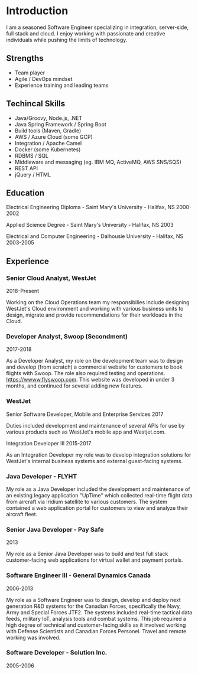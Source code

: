 # Introduction

I am a seasoned Software Engineer specializing in integration, server-side, full stack and cloud. I enjoy working with passionate and creative individuals while pushing the limits of technology.

## Strengths

- Team player
- Agile / DevOps mindset
- Experience training and leading teams

## Techincal Skills

- Java/Groovy, Node.js, .NET
- Java Spring Framework / Spring Boot
- Build tools (Maven, Gradle)
- AWS / Azure Cloud (some GCP)
- Integration / Apache Camel
- Docker (some Kubernetes)
- RDBMS / SQL
- Middleware and messaging (eg. IBM MQ, ActiveMQ, AWS SNS/SQS)
- REST API
- jQuery / HTML

## Education

Electrical Engineering Diploma - Saint Mary's University - Halifax, NS
2000-2002

Applied Science Degree - Saint Mary's University - Halifax, NS
2003

Electrical and Computer Engineering - Dalhousie University - Halifax, NS
2003-2005

## Experience

### Senior Cloud Analyst, WestJet
2018-Present

Working on the Cloud Operations team my responsibilies include designing WestJet's Cloud environment and working with various business units to design, migrate and provide recommendations for their workloads in the Cloud.

### Developer Analyst, Swoop (Secondment)
2017-2018

As a Developer Analyst, my role on the development team was to design and develop (from scratch) a commercial website for customers to book flights with Swoop. The role also required testing and operations. https://wwww.flyswoop.com. This website was developed in under 3 months, and continued for several adding new features.

### WestJet

Senior Software Developer, Mobile and Enterprise Services
2017

Duties included development and maintenance of several APIs for use by various products such as WestJet's mobile app and Westjet.com.

Integration Developer III
2015-2017

As an Integration Developer my role was to develop integration solutions for WestJet's internal business systems and external guest-facing systems.

### Java Developer - FLYHT

My role as a Java Developer included the development and maintenance of an existing legacy application "UpTime" which collected real-time flight data from aircraft via Iridium satellite to various customers. The system contained a web application portal for customers to view and analyze their aircraft fleet.

### Senior Java Developer - Pay Safe
2013

My role as a Senior Java Developer was to build and test full stack customer-facing web applications for virtual wallet and payment portals. 

### Software Engineer III - General Dynamics Canada
2006-2013

My role as a Software Engineer was to design, develop and deploy next generation R&D systems for the Canadian Forces, specifically the Navy, Army and Special Forces JTF2. The systems included real-time tactical data feeds, military IoT, analysis tools and combat systems. This job required a high degree of technical and customer-facing skills as it involved working with Defense Scientists and Canadian Forces Personel. Travel and remote working was involved.

### Software Developer - Solution Inc.
2005-2006

